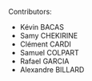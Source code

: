 Contributors:
- Kévin BACAS
- Samy CHEKIRINE
- Clément CARDI
- Samuel COLPART
- Rafael GARCIA
- Alexandre BILLARD
